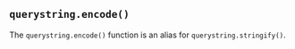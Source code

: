 ## `querystring.encode()`

<!-- YAML
added: v0.1.99
-->

The `querystring.encode()` function is an alias for `querystring.stringify()`.
